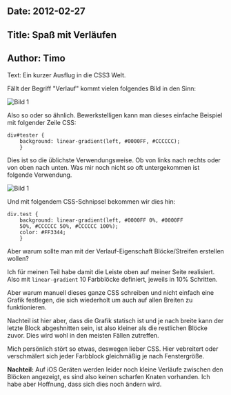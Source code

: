 Date: 2012-02-27
-----
Title: Spaß mit Verläufen
-----
Author: Timo
-----
Text: Ein kurzer Ausflug in die CSS3 Welt.

Fällt der Begriff "Verlauf" kommt vielen folgendes Bild in den Sinn:

![Bild 1](/gradient-1.jpg)

Also so oder so ähnlich.
Bewerkstelligen kann man dieses einfache Beispiel mit folgender Zeile CSS:

	div#tester {
		background: linear-gradient(left, #0000FF, #CCCCCC);
		}
Dies ist so die üblichste Verwendungsweise. Ob von links nach rechts oder von oben nach unten. 
Was mir noch nicht so oft untergekommen ist folgende Verwendung.

![Bild 1](/gradient-2.jpg)

Und mit folgendem CSS-Schnipsel bekommen wir dies hin:

	div.test {
		background: linear-gradient(left, #0000FF 0%, #0000FF 
		50%, #CCCCCC 50%, #CCCCCC 100%);
		color: #FF3344;
		}
		
Aber warum sollte man mit der Verlauf-Eigenschaft Blöcke/Streifen erstellen wollen?

Ich für meinen Teil habe damit die Leiste oben auf meiner Seite realisiert. Also mit `linear-gradient` 10 Farbblöcke definiert, jeweils in 10% Schritten.

Aber warum manuell dieses ganze CSS schreiben und nicht einfach eine Grafik festlegen, die sich wiederholt um auch auf allen Breiten zu funktionieren.

Nachteil ist hier aber, dass die Grafik statisch ist und je nach breite kann der letzte Block abgeshnitten sein, ist also kleiner als die restlichen Blöcke zuvor. Dies wird wohl in den meisten Fällen zutreffen.

Mich persönlich stört so etwas, deswegen lieber CSS. Hier vebreitert oder verschmälert sich jeder Farbblock gleichmäßig je nach Fenstergröße.

**Nachteil:** Auf iOS Geräten werden leider noch kleine Verläufe zwischen den Blöcken angezeigt, es sind also keinen scharfen Knaten vorhanden. Ich habe aber Hoffnung, dass sich dies noch ändern wird.